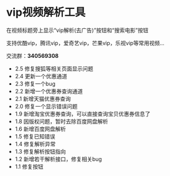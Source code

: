 # vip视频解析工具


在视频标题旁上显示“vip解析(去广告)”按钮和“搜索电影”按钮

支持优酷vip，腾讯vip，爱奇艺vip，芒果vip，乐视vip等常用视频...

交流群：**340569308**

* 2.5 修复搜狐等相关页面显示问题
* 2.4 更新一个优惠通道
* 2.3 修复一个bug
* 2.2 新增一个优惠券查询通道
* 2.1 新增天猫优惠券查询
* 2.0 修复一个显示错误问题
* 1.9 新增淘宝优惠券查询，可以直接查询宝贝优惠券信息了
* 1.8 因版权问题，暂时去除百度网盘解析
* 1.6 新增百度网盘解析
* 1.5 修复已知错误
* 1.4 修复解析异常
* 1.3 修复解析按钮指向
* 1.2 新增若干解析接口，修复相关bug
* 1.1 修复按钮